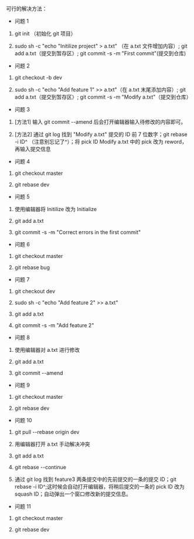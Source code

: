 可行的解决方法：

- 问题 1

1. git init （初始化 git 项目）

2. sudo sh -c "echo \"Initilize project\" > a.txt" （在 a.txt 文件增加内容）; git add a.txt（提交到暂存区）; git commit -s -m "First commit"(提交到仓库)
   
- 问题 2

1. git checkout -b dev

2. sudo sh -c "echo \"Add feature 1\" >> a.txt"（在 a.txt 末尾添加内容）; git add a.txt（提交到暂存区）; git commit -s -m "Modify a.txt"（提交到仓库）  

- 问题 3

1. [方法1] 输入 git commit --amend 后会打开编辑器输入待修改的内容即可。

2. [方法2] 通过 git log 找到 "Modify a.txt" 提交的 ID 前 7 位数字；git rebase -i ID^ （注意别忘记了^）；将 pick ID Modify a.txt 中的 pick 改为 reword，再输入提交信息 

- 问题 4

1. git checkout master

2. git rebase dev

- 问题 5

1. 使用编辑器将 Initilize 改为 Initialize

2. git add a.txt

3. git commit -s -m "Correct errors in the first commit"

- 问题 6

1. git checkout master

2. git rebase bug

- 问题 7

1. git checkout dev

2. sudo sh -c "echo \"Add feature 2\" >> a.txt" 

3. git add a.txt

4. git commit -s -m "Add feature 2"

- 问题 8

1. 使用编辑器对 a.txt 进行修改

2. git add a.txt

3. git commit --amend

- 问题 9

1. git checkout master

2. git rebase dev

- 问题 10

1. git pull --rebase origin dev

2. 用编辑器打开 a.txt 手动解决冲突

3. git add a.txt

4. git rebase --continue

5. 通过 git log 找到 feature3 两条提交中的先前提交的一条的提交 ID；git rebase -i ID^;这时候会自动打开编辑器，将稍后提交的一条的 pick ID 改为 squash ID；自动弹出一个窗口修改新的提交信息。

- 问题 11

1. git checkout master

2. git rebase dev
